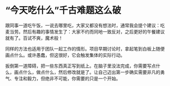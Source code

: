 # “今天吃什么”千古难题这么破

跟同事一道吃午饭，一说去哪里吃，大家又都没有想法时，通常我会提个建议：吃麦当劳。然后有趣的事情发生了：大家不约而同地一致反对，之后更好的午餐建议就有了。百试不爽，魔术般！ 

同样的方法也适用于团队一起工作的情形。项目早期讨论时，拿起笔到白板上随便画点什么。或许愚蠢，但这很好，它会触发集体的实际行动。 

扳倒第一道障碍，把一些东西真正写到纸上。在脑子里没法完成，你需要写点什么，画点什么，做点什么，然后修改就是了。让自己迈出第一步确实需要非凡的勇气、专注和毅力，但绝非不可能，你需要的只是一个开始。